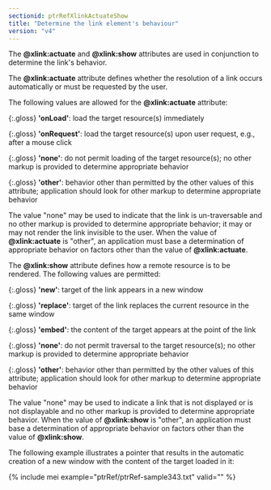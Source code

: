 ```yaml
---
sectionid: ptrRefXlinkActuateShow
title: "Determine the link element's behaviour"
version: "v4"
---
```


The **@xlink:actuate** and **@xlink:show** attributes are used in conjunction to determine the link's behavior.
 
 The **@xlink:actuate** attribute defines whether the resolution of a link occurs automatically or must be requested by the user.

The following values are allowed for the **@xlink:actuate** attribute:

{:.gloss}
**'onLoad'**: load the target resource(s) immediately

{:.gloss}
**'onRequest'**: load the target resource(s) upon user request, e.g., after a mouse click

{:.gloss}
**'none'**: do not permit loading of the target resource(s); no other markup is provided to determine appropriate behavior

{:.gloss}
**'other'**: behavior other than permitted by the other values of this attribute; application should look for other markup to determine appropriate behavior


The value "none" may be used to indicate that the link is un-traversable and no other markup is provided to determine appropriate behavior; it may or may not render the link invisible to the user. When the value of **@xlink:actuate** is "other", an application must base a determination of appropriate behavior on factors other than the value of **@xlink:actuate**.

The **@xlink:show** attribute defines how a remote resource is to be rendered. The following values are permitted:

{:.gloss}
**'new'**: target of the link appears in a new window

{:.gloss}
**'replace'**: target of the link replaces the current resource in the same window

{:.gloss}
**'embed'**: the content of the target appears at the point of the link

{:.gloss}
**'none'**: do not permit traversal to the target resource(s); no other markup is provided to determine appropriate behavior

{:.gloss}
**'other'**: behavior other than permitted by the other values of this attribute; application should look for other markup to determine appropriate behavior


The value "none" may be used to indicate a link that is not displayed or is not displayable and no other markup is provided to determine appropriate behavior. When the value of **@xlink:show** is "other", an application must base a determination of appropriate behavior on factors other than the value of **@xlink:show**.

The following example illustrates a pointer that results in the automatic creation of a new window with the content of the target loaded in it:

{% include mei example="ptrRef/ptrRef-sample343.txt" valid="" %}

